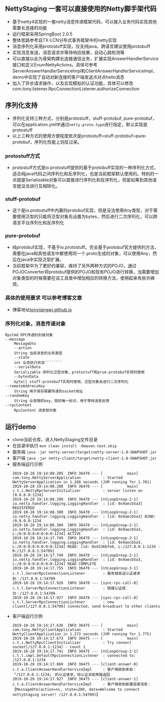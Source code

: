 ## NettyStaging 一套可以直接使用的Netty脚手架代码
- 基于netty4实现的一套netty消息传递框架代码，可以接入业务代码实现其他需要长连接的功能
- 运行框架采用SpringBoot 2.0.5
- 整体思路参考自TX-LCN分布式事务框架中的netty实现
- 消息序列化采用protostuff实现，仅支持java。跨语言建议使用protobuff
- 实现消息发送，消息请求并等待响应结果，自动心跳检测等
- 可以直接以此为骨架构建长连接通信业务，扩展实现AnswerHandlerService接口和定义EnumNettyActions。具体可参考ServerAnswerHandlerServiceImpl和ClientAnswerHandlerServiceImpl，demo中实现了自动对新连接的客户端发送点对点hello消息
- 加入了异步请求操作，以及实现模拟的认证功能，具体可以修改com.tony.listener.RpcConnectionListener.authorizeConnection
## 序列化支持
- 序列化支持三种方式，分别是protostuff，stuff-protobuf, pure-protobuf，可以在application.yml中通过`netty.proto.type`进行指定，默认实现是protostuff
- 以上三种方式的使用方便程度依次是protostuff>stuff-protobuf>pure-protobuf，序列化性能上则反过来。
### protostuff方式
- protostuff方式是io.protostuff提供的基于protobuff实现的一种序列化方式，适合纯java代码之间序列化和反序列化，也是当前框架默认使用的。特别的一点就是Serializable对象可以直接进行序列化和反序列化，但是如果到其他语言就没法进行互相转化。
### stuff-protobuf
- 这个是io.protostuff中内置的protobuf实现，但是没法使用Any类型，对于需要使用泛型的只能将泛型对象先设置为bytes，然后进行二次序列化，可以跨语言平台序列化和反序列化
### pure-protobuf
- 纯protobuf实现，不基于io.protostuff。完全基于protobuf官方提供的方法，需要在java和其他语言中都使用同一个.proto生成的对象，可以使用Any，然后在java中实现泛型扩展。
- 当前框架中为了更好的兼容，维持了另外两种方式的POJO，通过POJOConverter将protobuf提供的POJO和现有POJO进行转换，当需要增加对象类型的时候需要在该工具类中增加相应的转换方法，使用起来有些许麻烦。
### 具体的使用要求 可以参考博客文章
- 博客地址[tonyjiangwj.github.io](https://tonyjiangwj.github.io/2019/11/01/%E4%BD%BF%E7%94%A8Protobuf%E5%AE%9E%E7%8E%B0%E8%B7%A8%E8%AF%AD%E8%A8%80%E5%BA%8F%E5%88%97%E5%8C%96%E5%92%8C%E5%8F%8D%E5%BA%8F%E5%88%97%E5%8C%96%EF%BC%8CJava-Python%E5%AE%9E%E4%BE%8B/)
### 序列化对象，消息传递对象
```shell
RpcCmd RPC传递的封装对象
--message
    MessageDto
    --action
    String 当前消息的业务类型
    --state
    int 业务执行状态````````
    --serialData
    Serializable 序列化泛型对象，protostuff和prue-protobuf实现时使用
    --bytesData
    byte[] stuff-protobuff实现时使用，泛型对象会进行二次序列化
--remoteAddressKey
    String 用于保存需要传递的socket地址
--randomKey
    String 业务随机key，锁的唯一标识，用于等待消息反馈
--rpcContent
    RpcContent 消息锁对象
```
## 运行demo
- clone当前仓库，进入NettyStaging文件目录
- 在目录中执行 ```mvn clean install -Dmaven.test.skip```
- 服务端 ```java -jar netty-server/target/netty-server-1.0-SNAPSHOT.jar```
- 客户端 ```java -jar netty-client/target/netty-client-1.0-SNAPSHOT.jar```
- 服务端运行示例
    ```log
    2019-10-28 19:14:08.205  INFO 36470 --- [           main] com.tony.NettyServerApplication          : Started NettyServerApplication in 1.268 seconds (JVM running for 1.781)
    2019-10-28 19:14:08.288  INFO 36470 --- [           main] c.t.i.NettyRpcServerInitializer          : server listen on [0.0.0.0:1234]
    2019-10-28 19:14:08.299  INFO 36470 --- [ntLoopGroup-2-1] io.netty.handler.logging.LoggingHandler  : [id: 0x9aecb5a3] REGISTERED
    2019-10-28 19:14:08.300  INFO 36470 --- [ntLoopGroup-2-1] io.netty.handler.logging.LoggingHandler  : [id: 0x9aecb5a3] BIND: /0.0.0.0:1234
    2019-10-28 19:14:08.304  INFO 36470 --- [ntLoopGroup-2-1] io.netty.handler.logging.LoggingHandler  : [id: 0x9aecb5a3, L:/0:0:0:0:0:0:0:0:1234] ACTIVE
    2019-10-28 19:14:17.749  INFO 36470 --- [ntLoopGroup-2-1] io.netty.handler.logging.LoggingHandler  : [id: 0x9aecb5a3, L:/0:0:0:0:0:0:0:0:1234] READ: [id: 0xd336bfe6, L:/127.0.0.1:1234 - R:/127.0.0.1:54709]
    2019-10-28 19:14:17.749  INFO 36470 --- [ntLoopGroup-2-1] io.netty.handler.logging.LoggingHandler  : [id: 0x9aecb5a3, L:/0:0:0:0:0:0:0:0:1234] READ COMPLETE
    2019-10-28 19:14:17.755  INFO 36470 --- [ntLoopGroup-3-1] c.t.l.ServerRpcConnectionListener        : 服务端发送认证请求到：/127.0.0.1:54709
    2019-10-28 19:14:17.926  INFO 36470 --- [sync-rpc-call-0] c.t.l.ServerRpcConnectionListener        : 链接认证成功：/127.0.0.1:54709
    2019-10-28 19:14:17.927  INFO 36470 --- [sync-rpc-call-0] c.t.l.ServerRpcConnectionListener        : new client[/127.0.0.1:54709] connected, send broadcast to other clients
    ```
- 客户端运行示例
    ```log 
    2019-10-28 19:14:17.636  INFO 36475 --- [           main] com.tony.NettyClientApplication          : Started NettyClientApplication in 1.273 seconds (JVM running for 1.775)
    2019-10-28 19:14:17.673  INFO 36475 --- [           main] c.t.i.NettyRpcClientInitializer          : Try connect socket[/127.0.0.1:1234] - count 1
    2019-10-28 19:14:17.741  INFO 36475 --- [ntLoopGroup-2-1] c.t.l.impl.DefaultRpcConnectionListener  : connected to: /127.0.0.1:1234
    2019-10-28 19:14:17.869  INFO 36475 --- [client-answer-0] c.t.a.ClientAnswerHandlerServiceImpl     : 客户端收到来自：「/127.0.0.1:1234」 的认证请求，将认证消息原路返回
    2019-10-28 19:14:17.927  INFO 36475 --- [client-answer-1] c.t.a.ClientAnswerHandlerServiceImpl     : 客户端收到新建连接消息：【MessageDto(action=nc, state=200, data=Welcome to connect nettyStaging server! /127.0.0.1:54709)】
    ```